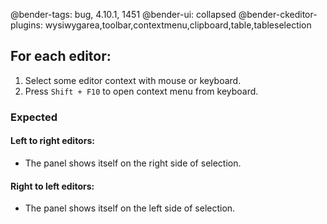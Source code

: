 @bender-tags: bug, 4.10.1, 1451
@bender-ui: collapsed
@bender-ckeditor-plugins: wysiwygarea,toolbar,contextmenu,clipboard,table,tableselection

## For each editor:
1. Select some editor context with mouse or keyboard.
1. Press `Shift + F10` to open context menu from keyboard.

### Expected

#### Left to right editors:
- The panel shows itself on the right side of selection.

#### Right to left editors:
- The panel shows itself on the left side of selection.
